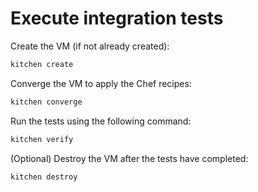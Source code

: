 # Execute integration tests

Create the VM (if not already created):
```sh
kitchen create
```
Converge the VM to apply the Chef recipes:
```sh
kitchen converge
```
Run the tests using the following command:
```sh
kitchen verify
```
(Optional) Destroy the VM after the tests have completed:
```sh
kitchen destroy
```
